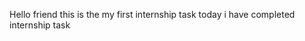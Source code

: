 Hello friend this is the my first internship task
today i have completed internship task
 
 
 
  
 
